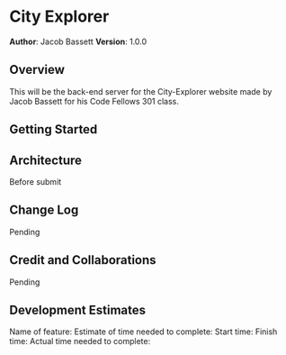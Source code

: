 # City Explorer

**Author**: Jacob Bassett
**Version**: 1.0.0 

## Overview

This will be the back-end server for the City-Explorer website made by Jacob Bassett for his Code Fellows 301 class.

## Getting Started

<!-- What are the steps that a user must take in order to build this app on their own machine and get it running? -->

## Architecture

<!-- Provide a detailed description of the application design. What technologies (languages, libraries, etc) you're using, and any other relevant design information. -->
Before submit

## Change Log

<!-- Use this area to document the iterative changes made to your application as each feature is successfully implemented. Use time stamps. Here's an example:

01-01-2001 4:59pm - Application now has a fully-functional express server, with a GET route for the location resource. -->
Pending

## Credit and Collaborations

<!-- Give credit (and a link) to other people or resources that helped -->
Pending



## Development Estimates

Name of feature: 
Estimate of time needed to complete: 
Start time: 
Finish time: 
Actual time needed to complete: 
